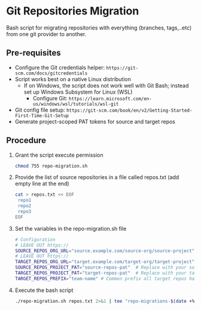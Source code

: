 # Git Repositories Migration

Bash script for migrating repositories with everything (branches, tags,..etc) from one git provider to another.

## Pre-requisites
- Configure the Git credentials helper: `https://git-scm.com/docs/gitcredentials`
- Script works best on a native Linux distribution
   - If on Windows, the script does not work well with Git Bash; instead set up Windows Subsystem for Linux (WSL)
      - Configure Git: `https://learn.microsoft.com/en-us/windows/wsl/tutorials/wsl-git`
- Git config file setup: `https://git-scm.com/book/en/v2/Getting-Started-First-Time-Git-Setup`
- Generate project-scoped PAT tokens for source and target repos

## Procedure

1. Grant the script execute permission
   ```sh
   chmod 755 repo-migration.sh
   ```
2. Provide the list of source repositories in a file called repos.txt (add empty line at the end)
   ```sh
   cat > repos.txt << EOF
    repo1
    repo2
    repo3
   EOF
   ```
3. Set the variables in the repo-migration.sh file
   ```sh
   # Configuration
   # LEAVE OUT https://
   SOURCE_REPOS_ORG_URL="source.example.com/source-org/source-project"  # Replace with your source Azure Repos URL.
   # LEAVE OUT https://
   TARGET_REPOS_ORG_URL="target.example.com/target-org/target-project"  # Replace with your target Azure DevOps URL.
   SOURCE_REPOS_PROJECT_PAT="source-repos-pat"  # Replace with your source PAT
   TARGET_REPOS_PROJECT_PAT="target-repos-pat"  # Replace with your target PAT
   TARGET_REPOS_PREFIX="team-name" # Common prefix all target repos have. Set to empty string if none
   ```

4. Execute the bash script
   ```sh
   ./repo-migration.sh repos.txt 2>&1 | tee "repo-migrations-$(date +%Y%m%d%H%M).log"
   ```

